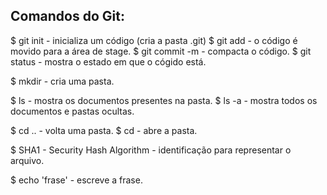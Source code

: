 ## Comandos do Git:

$ git init - inicializa um código (cria a pasta .git)
$ git add <file> - o código é movido para a área de stage.
$ git commit -m <name> - compacta o código.
$ git status - mostra o estado em que o cógido está.

$ mkdir - cria uma pasta.

$ ls - mostra os documentos presentes na pasta.
$ ls -a - mostra todos os documentos e pastas ocultas.

$ cd .. - volta uma pasta.
$ cd <nome da pasta> - abre a pasta.

$ SHA1 - Security Hash Algorithm - identificação para representar o arquivo.

$ echo 'frase' - escreve a frase.
